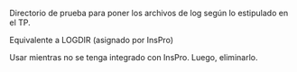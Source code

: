 Directorio de prueba para poner los archivos de log según lo estipulado en el TP.

Equivalente a LOGDIR (asignado por InsPro)

Usar mientras no se tenga integrado con InsPro. Luego, eliminarlo.
